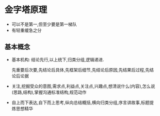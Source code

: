 # 金字塔原理

* 可以不是第一,但至少要是第一梯队
* 有轻重缓急之分

## 基本概念

* 基本机构: 结论先行,以上统下,归类分组,逻辑递进.

    先重要后次要,先结论后具体,先框架后细节,先结论后原因,先结果后过程,先结论后论据

* 关注,挖掘受众的意图,需求点,利益点,关注点,兴趣点,想清说什么(内容),怎么说(思路,结构),掌握沟通标准结构,规范动作
* 自上而下表达,自下而上思考,纵向总结概括,横向归类分组,序言讲故事,标题提炼思想精华
